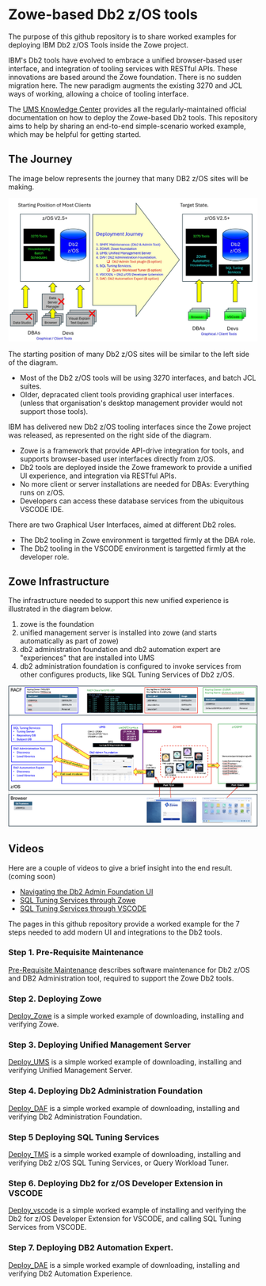 # Zowe-based Db2 z/OS tools
The purpose of this github repository is to share worked examples for deploying IBM Db2 z/OS Tools inside the Zowe project.

IBM's Db2 tools have evolved to embrace a unified browser-based user interface, and integration of tooling services with RESTful APIs. 
These innovations are based around the Zowe foundation.
There is no sudden migration here.
The new paradigm augments the existing 3270 and JCL ways of working, allowing a choice of tooling interface.

The [UMS Knowledge Center](https://www.ibm.com/docs/en/umsfz/1.2.0) provides all the regularly-maintained official documentation on how to deploy the Zowe-based Db2 tools. 
This repository aims to help by sharing an end-to-end simple-scenario worked example, which may be helpful for getting started.


## The Journey
The image below represents the journey that many DB2 z/OS sites will be making.

![thejourney](/images/thejourney.jpg)


The starting position of many Db2 z/OS sites will be similar to the left side of the diagram.

*  Most of the Db2 z/OS tools will be using 3270 interfaces, and batch JCL suites.
*  Older, depracated client tools providing graphical user interfaces. (unless that organisation's desktop management provider would not support those tools).

IBM has delivered new Db2 z/OS tooling interfaces since the Zowe project was released, as represented on the right side of the diagram.
* Zowe is a framework that provide API-drive integration for tools, and supports browser-based user interfaces directly from z/OS. 
* Db2 tools are deployed inside the Zowe framework to provide a unified UI experience, and integration via RESTful APIs.
* No more client or server installations are needed for DBAs: Everything runs on z/OS.
* Developers can access these database services from the ubiquitous VSCODE IDE.

There are two Graphical User Interfaces, aimed at different Db2 roles.
* The Db2 tooling in Zowe environment is targetted firmly at the DBA role.
* The Db2 tooling in the VSCODE environment is targetted firmly at the developer role.

## Zowe Infrastructure
The infrastructure needed to support this new unified experience is illustrated in the diagram below. 
1. zowe is the foundation
2. unified management server is installed into zowe (and starts automatically as part of zowe)
3. db2 administration foundation and db2 automation expert are "experiences" that are installed into UMS
4. db2 administration foundation is configured to invoke services from other configures products, like SQL Tuning Services of Db2 z/OS.

![zoweinfra](/images/zoweinfra.png)


## Videos
Here are a couple of videos to give a brief insight into the end result. (coming soon)
* [Navigating the Db2 Admin Foundation UI]()
* [SQL Tuning Services through Zowe]()
* [SQL Tuning Services through VSCODE]()

  

The pages in this github repository provide a worked example for the 7 steps needed to add modern UI and integrations to the Db2 tools.


### Step 1. Pre-Requisite Maintenance

[Pre-Requisite Maintenance](https://github.com/zeditor01/zowe_db2_tools/blob/main/docs/101_pre-requisites.md) describes software maintenance for Db2 z/OS and DB2 Administration tool, required to support the Zowe Db2 tools.   

### Step 2. Deploying Zowe

[Deploy_Zowe](https://github.com/zeditor01/zowe_db2_tools/blob/main/docs/102_deploy_zowe.md) is a simple worked example of downloading, installing and verifying Zowe.


### Step 3. Deploying Unified Management Server

[Deploy_UMS](https://github.com/zeditor01/zowe_db2_tools/blob/main/docs/103_deploy_ums.md) is a simple worked example of downloading, installing and verifying Unified Management Server.

### Step 4. Deploying Db2 Administration Foundation

[Deploy_DAF](https://github.com/zeditor01/zowe_db2_tools/blob/main/docs/104_deploy_daf.md) is a simple worked example of downloading, installing and verifying Db2 Administration Foundation.

### Step 5 Deploying SQL Tuning Services

[Deploy_TMS](https://github.com/zeditor01/zowe_db2_tools/blob/main/docs/105_deploy_tms.md) is a simple worked example of downloading, installing and verifying Db2 z/OS SQL Tuning Services, or Query Workload Tuner.

### Step 6. Deploying Db2 for z/OS Developer Extension in VSCODE

[Deploy_vscode](https://github.com/zeditor01/zowe_db2_tools/blob/main/docs/106_deploy_db2devext.md) is a simple worked example of installing and verifying the Db2 for z/OS Developer Extension for VSCODE, and calling SQL Tuning Services from VSCODE.

### Step 7. Deploying DB2 Automation Expert.

[Deploy_DAE](https://github.com/zeditor01/zowe_db2_tools/blob/main/docs/107_deploy_dae.md) is a simple worked example of downloading, installing and verifying Db2 Automation Experience.


 
